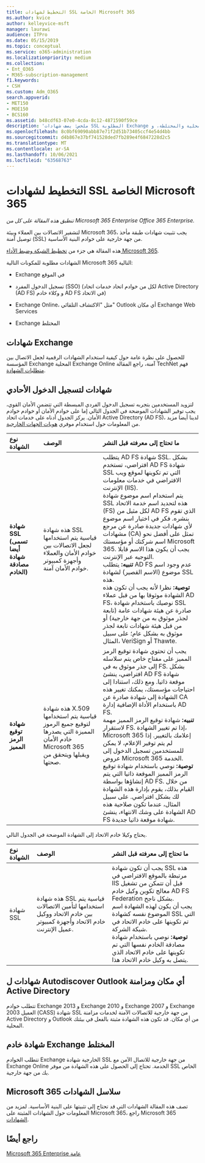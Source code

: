 ```yaml
---
title: التخطيط لشهادات SSL الخاصة Microsoft 365
ms.author: kvice
author: kelleyvice-msft
manager: laurawi
audience: ITPro
ms.date: 05/15/2019
ms.topic: conceptual
ms.service: o365-administration
ms.localizationpriority: medium
ms.collection:
- Ent_O365
- M365-subscription-management
f1.keywords:
- CSH
ms.custom: Adm_O365
search.appverid:
- MET150
- MOE150
- BCS160
ms.assetid: b48cdf63-07e0-4cda-8c12-4871590f59ce
description: 'ملخص: يصف شهادات SSL المطلوبة Exchange المحلية والمختلطة، وSSO باستخدام AD FS، وخدمات Exchange Online، وخدمات Exchange ويب.'
ms.openlocfilehash: 8c0bf69090abb87e71f2d51b73405ccf4e54d4bb
ms.sourcegitcommit: d4b867e37bf741528ded7fb289e4f6847228d2c5
ms.translationtype: MT
ms.contentlocale: ar-SA
ms.lasthandoff: 10/06/2021
ms.locfileid: "63568763"
---
```

# <a name="plan-for-third-party-ssl-certificates-for-microsoft-365"></a>التخطيط لشهادات SSL الخاصة Microsoft 365

*تنطبق هذه المقالة على كل من Microsoft 365 Enterprise Office 365 Enterprise.*

لتشفير الاتصالات بين العملاء وبيئة Microsoft 365، يجب تثبيت شهادات طبقة مأخذ توصيل آمنة (SSL) من جهة خارجية على خوادم البنية الأساسية.

هذه المقالة هي جزء من [تخطيط الشبكة وضبط الأداء Microsoft 365](./network-planning-and-performance.md).
   
الشهادات مطلوبة للمكونات التالية Microsoft 365 التالية:
  
- Exchange في الموقع
    
- تسجيل الدخول المفرد (SSO) (لكل من خوادم اتحاد خدمات اتحاد Active Directory (AD FS) و وكلاء خادم AD FS في الاتحاد)
    
- Exchange Online، مثل "الاكتشاف التلقائي" Outlook أي مكان Exchange Web Services
    
- Exchange المختلط
    
## <a name="certificates-for-exchange-on-premises"></a>شهادات Exchange

للحصول على نظرة عامة حول كيفية استخدام الشهادات الرقمية لجعل الاتصال بين المؤسسة Exchange المحلية Exchange Online آمنة، راجع المقالة TechNet فهم [متطلبات الشهادة](/previous-versions/exchange-server/exchange-141/gg476123(v=exchg.141)).
  
## <a name="certificates-for-single-sign-on"></a>شهادات لتسجيل الدخول الأحادي

لتزويد المستخدمين بتجربه تسجيل الدخول الفردي المبسطة التي تتضمن الأمان القوي، يجب توفير الشهادات الموضحة في الجدول التالي إما على خوادم الأمان أو خوادم خوادم الأمان. يركز الجدول أدناه على خدمات اتحاد Active Directory (AD FS)، لدينا أيضا مزيد من المعلومات حول استخدام موفري [هويات الجهات الخارجية](/azure/active-directory/hybrid/how-to-connect-fed-compatibility).
  
| نوع الشهادة | الوصف | ما تحتاج إلى معرفته قبل النشر |
|:-----|:-----|:-----|
|**شهادة SSL (تسمى أيضا شهادة مصادقة الخادم)** <br/> |هذه شهادة SSL قياسية يتم استخدامها لجعل الاتصالات بين خوادم الأمان والعملاء وأجهزة كمبيوتر خوادم الأمان آمنة.  <br/> |يتطلب AD FS شهادة SSL. بشكل افتراضي، تستخدم AD FS شهادة SSL التي تم تكوينها لموقع ويب الافتراضي في خدمات معلومات الإنترنت (IIS).  <br/> يتم استخدام اسم موضوع شهادة SSL هذه لتحديد اسم خدمة الاتحاد (FS) لكل مثيل من AD FS الذي تقوم بنشره. فكر في اختيار اسم موضوع لأي شهادات جديدة صادرة عن مرجع مشهادات (CA) تمثل على أفضل نحو اسم شركتك أو مؤسستك Microsoft 365. يجب أن يكون هذا الاسم قابلا التوجيه عبر الإنترنت.  <br/>**تنبيه:** يتطلب AD FS عدم وجود اسم موضوع (الاسم القصير) لشهادة SSL هذه.          <br/> **توصية:** نظرا لأنه يجب أن تكون هذه الشهادة موثوقا بها من قبل عملاء AD FS، نوصيك باستخدام شهادة SSL صادرة عن هيئة شهادات عامة (تابعة لجذر موثوق به من جهة خارجية) أو من قبل هيئة شهادات تابعة لجذر موثوق به بشكل عام؛ على سبيل المثال، VeriSign أو Thawte.  <br/> |
|**شهادة توقيع الرمز المميز** <br/> |هذه شهادة X.509 قياسية يتم استخدامها لتوقيع جميع الرموز المميزة التي يصدرها خادم الأمان Microsoft 365 ويقبلها ويتحقق من صحتها.  <br/> |يجب أن تحتوي شهادة توقيع الرمز المميز على مفتاح خاص يتم سلاسله إلى جذر موثوق به في FS. بشكل افتراضي، ينشئ AD FS شهادة موقعة ذاتيا. ومع ذلك، استنادا إلى احتياجات مؤسستك، يمكنك تغيير هذه الشهادة إلى شهادة صادرة عن CA باستخدام الأداة الإضافية إدارة AD FS.  <br/>**تنبيه:** شهادة توقيع الرمز المميز مهمة لاستقرار FS. إذا تم تغيير الشهادة، Microsoft 365 إعلامك بالتغيير. إذا لم يتم توفير الإعلام، لا يمكن للمستخدمين تسجيل الدخول إلى عروض Microsoft 365 الخدمة.<br/>**توصية:** نوصي باستخدام شهادة توقيع الرمز المميز الموقعة ذاتيا التي يتم إنشاؤها بواسطة AD FS. من خلال القيام بذلك، يقوم بإدارة هذه الشهادة لك بشكل افتراضي. على سبيل المثال، عندما تكون صلاحية هذه الشهادة على وشك الانتهاء، ينشئ AD FS شهادة موقعة ذاتيا جديدة.  <br/> |
   
يحتاج وكيلا خادم الاتحاد إلى الشهادة الموضحة في الجدول التالي.
  
| نوع الشهادة | الوصف | ما تحتاج إلى معرفته قبل النشر |
|:-----|:-----|:-----|
|شهادة SSL  <br/> |هذه شهادة SSL قياسية يتم استخدامها لتأمين الاتصالات بين خادم الاتحاد ووكيل خادم الاتحاد وأجهزة كمبيوتر عميل الإنترنت.  <br/> |يجب أن تكون شهادة SSL هذه مرتبطة بالموقع الافتراضي في IIS قبل أن تتمكن من تشغيل معالج تكوين وكيل خادم AD FS Federation بشكل ناجح.  <br/> يجب أن يكون لهذه الشهادة اسم الموضوع نفسه كشهادة SSL التي تم تكوينها على خادم الاتحاد في شبكة الشركة.  <br/> **توصية:** نوصي باستخدام شهادة مصادقة الخادم نفسها التي تم تكوينها على خادم الاتحاد الذي يتصل به وكيل خادم الاتحاد هذا.  <br/> |
   
## <a name="certificates-for-autodiscover-outlook-anywhere-and-active-directory-synchronization"></a>شهادات ل Autodiscover Outlook أي مكان ومزامنة Active Directory

تتطلب خوادم Exchange 2013 و Exchange 2010 و Exchange 2007 و Exchange 2003 العميل (CASS) شهادة SSL من جهة خارجية للاتصالات الآمنة لخدمات مزامنة Active Directory و Outlook من أي مكان. قد تكون هذه الشهادة مثبتة بالفعل في بيئتك المحلية.
  
## <a name="certificate-for-an-exchange-hybrid-server"></a>شهادة خادم Exchange المختلط

تتطلب الخوادم Exchange الخارجية شهادة SSL من جهة خارجية للاتصال الآمن مع Exchange Online الخدمة. تحتاج إلى الحصول على هذه الشهادة من موفر SSL الخاص بك من جهة خارجية.
  
## <a name="microsoft-365-certificate-chains"></a>Microsoft 365 سلاسل الشهادات

تصف هذه المقالة الشهادات التي قد تحتاج إلى تثبيتها على البنية الأساسية. لمزيد من المعلومات حول الشهادات المثبتة على Microsoft 365، راجع Microsoft 365 [الشهادات](https://support.office.com/article/0c03e6b3-e73f-4316-9e2b-bf4091ae96bb).
  
## <a name="see-also"></a>راجع أيضًا

[Microsoft 365 Enterprise عامة](microsoft-365-overview.md)